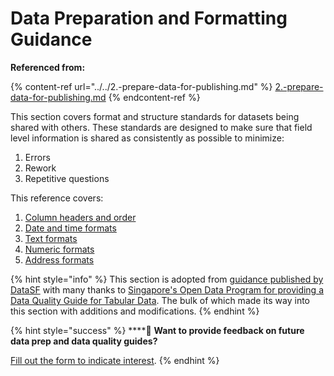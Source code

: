 # Data Preparation and Formatting Guidance

**Referenced from:**

{% content-ref url="../../2.-prepare-data-for-publishing.md" %}
[2.-prepare-data-for-publishing.md](../../2.-prepare-data-for-publishing.md)
{% endcontent-ref %}

This section covers format and structure standards for datasets being shared with others. These standards are designed to make sure that field level information is shared as consistently as possible to minimize:

1. Errors
2. Rework
3. Repetitive questions

This reference covers:

1. [Column headers and order](column-headers-and-order.md)
2. [Date and time formats](date-and-time.md)
3. [Text formats](text.md)
4. [Numeric formats](numeric.md)
5. [Address formats](addresses.md)

{% hint style="info" %}
This section is adopted from [guidance published by DataSF](https://datasf.gitbook.io/draft-publishing-standards/data-structure-and-formats/formats) with many thanks to [Singapore's Open Data Program for providing a Data Quality Guide for Tabular Data](https://github.com/datagovsg/data-quality). The bulk of which made its way into this section with additions and modifications.&#x20;
{% endhint %}

{% hint style="success" %}
****:mega: **Want to provide feedback on future data prep and data quality guides?**

[Fill out the form to indicate interest](https://airtable.com/shrvIiRHxyAAEsq41).
{% endhint %}
